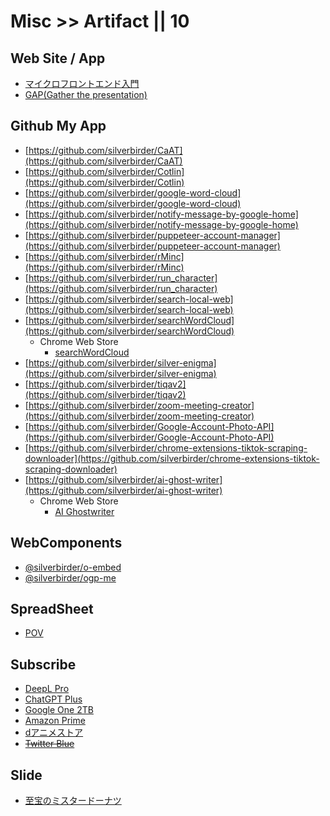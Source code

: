 # Misc >> Artifact || 10

## Web Site / App

* [マイクロフロントエンド入門](https://intro-to-micro-frontends.netlify.app/)
* [GAP(Gather the presentation)](https://silverbirder-gap.netlify.app/)

## Github My App

* [https://github.com/silverbirder/CaAT](https://github.com/silverbirder/CaAT)
* [https://github.com/silverbirder/Cotlin](https://github.com/silverbirder/Cotlin)
* [https://github.com/silverbirder/google-word-cloud](https://github.com/silverbirder/google-word-cloud)
* [https://github.com/silverbirder/notify-message-by-google-home](https://github.com/silverbirder/notify-message-by-google-home)
* [https://github.com/silverbirder/puppeteer-account-manager](https://github.com/silverbirder/puppeteer-account-manager)
* [https://github.com/silverbirder/rMinc](https://github.com/silverbirder/rMinc)
* [https://github.com/silverbirder/run_character](https://github.com/silverbirder/run_character)
* [https://github.com/silverbirder/search-local-web](https://github.com/silverbirder/search-local-web)
* [https://github.com/silverbirder/searchWordCloud](https://github.com/silverbirder/searchWordCloud)
  * Chrome Web Store
    * [searchWordCloud](https://chrome.google.com/webstore/detail/searchwordcloud/dbpmolojnmdfgggfnhlioepakmpjafal?hl=ja)
* [https://github.com/silverbirder/silver-enigma](https://github.com/silverbirder/silver-enigma)
* [https://github.com/silverbirder/tiqav2](https://github.com/silverbirder/tiqav2)
* [https://github.com/silverbirder/zoom-meeting-creator](https://github.com/silverbirder/zoom-meeting-creator)
* [https://github.com/silverbirder/Google-Account-Photo-API](https://github.com/silverbirder/Google-Account-Photo-API)
* [https://github.com/silverbirder/chrome-extensions-tiktok-scraping-downloader](https://github.com/silverbirder/chrome-extensions-tiktok-scraping-downloader)
* [https://github.com/silverbirder/ai-ghost-writer](https://github.com/silverbirder/ai-ghost-writer)
  * Chrome Web Store
    * [AI Ghostwriter](https://chrome.google.com/webstore/detail/ai-ghostwriter/hpcokeldeijnfmbbbjkedhnedjjbjmoa)

## WebComponents

* [@silverbirder/o-embed](https://www.webcomponents.org/element/Silver-birder/o-embed)
* [@silverbirder/ogp-me](https://www.webcomponents.org/element/Silver-birder/ogp-me)

## SpreadSheet

* [POV](https://docs.google.com/spreadsheets/d/e/2PACX-1vSpbSeaOPVSKyi36bwbBXQ56DbXNzLEp-anI4PHfXps4pa7gWUMDGHjNmVy1gl945o4aNGCszPWxcKm/pubhtml)

## Subscribe

* [DeepL Pro](https://www.deepl.com/translator)
* [ChatGPT Plus](https://openai.com/blog/chatgpt-plus)
* [Google One 2TB](https://one.google.com/about/plans)
* [Amazon Prime](https://www.amazon.co.jp/amazonprime)
* [dアニメストア](https://animestore.docomo.ne.jp/animestore)
* ~~[Twitter Blue](https://help.twitter.com/ja/using-twitter/twitter-blue)~~

## Slide

* [至宝のミスタードーナツ](https://gamma.app/docs/--gsja1jdqk543srm?token=jg0q3n5ipafqw5v)
